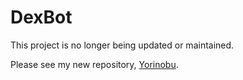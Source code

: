 # DexBot

This project is no longer being updated or maintained.

Please see my new repository, [Yorinobu](https://github.com/beamic/yorinobu).
